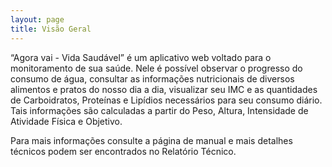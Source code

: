 ```yaml
---
layout: page
title: Visão Geral
---
```


“Agora vai - Vida Saudável” é um aplicativo web voltado para o monitoramento de sua saúde. Nele é possível observar o progresso do consumo de água, consultar as informações nutricionais de diversos alimentos e pratos do nosso dia a dia, visualizar seu IMC e as quantidades de Carboidratos, Proteínas e Lipídios necessários para seu consumo diário. Tais informações são calculadas a partir do Peso, Altura, Intensidade de Atividade Física e Objetivo.

Para mais informações consulte a página de manual e mais detalhes técnicos podem ser encontrados no Relatório Técnico.
